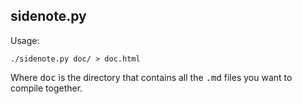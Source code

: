 sidenote.py
----------

Usage:

    ./sidenote.py doc/ > doc.html

Where <tt>doc</tt> is the directory that contains all the <tt>.md</tt> files you want to compile together.